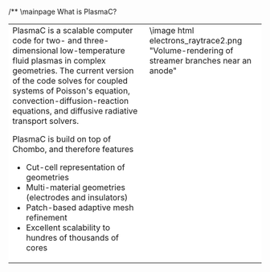 /**
\mainpage What is PlasmaC?

<table bgcolor="#FFFFFF" align="top">
<tr>
<td valign="top">
PlasmaC is a scalable computer code for two- and three-dimensional low-temperature fluid plasmas in complex geometries. The current version of the code solves for coupled systems of Poisson's equation, convection-diffusion-reaction equations, and diffusive radiative transport solvers.

PlasmaC is build on top of Chombo, and therefore features

  * Cut-cell representation of geometries
  * Multi-material geometries (electrodes and insulators)
  * Patch-based adaptive mesh refinement
  * Excellent scalability to hundres of thousands of cores
</td>
<td valign="top">
\image html electrons_raytrace2.png "Volume-rendering of streamer branches near an anode"
</td>
</table>
